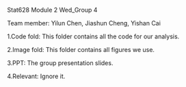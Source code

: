 Stat628 Module 2 Wed_Group 4

Team member: Yilun Chen, Jiashun Cheng, Yishan Cai 

1.Code fold: This folder contains all the code for our analysis. 

2.Image fold: This folder contains all figures we use.

3.PPT: The group presentation slides. 

4.Relevant: Ignore it.







